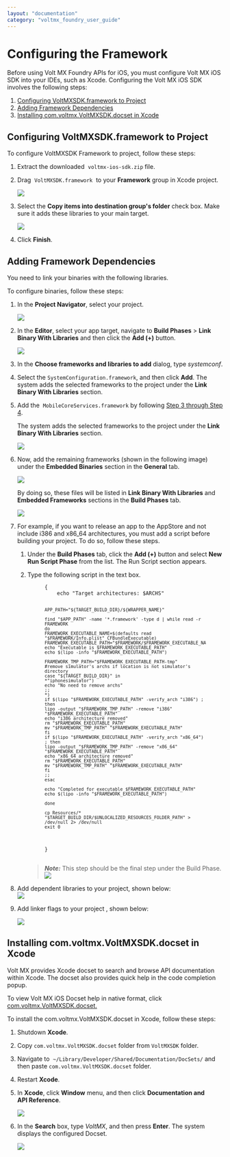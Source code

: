 ```yaml
---
layout: "documentation"
category: "voltmx_foundry_user_guide"
---
```

                             
Configuring the Framework
=========================

Before using Volt MX Foundry APIs for iOS, you must configure Volt MX iOS SDK into your IDEs, such as Xcode. Configuring the Volt MX iOS SDK involves the following steps:

1.  [Configuring VoltMXSDK.framework to Project](#configuring-voltmxsdk-framework-to-project)
2.  [Adding Framework Dependencies](#adding-framework-dependencies)
3.  [Installing com.voltmx.VoltMXSDK.docset in Xcode](iOS/Installing.html)

Configuring VoltMXSDK.framework to Project
----------------------------------------

To configure VoltMXSDK Framework to project, follow these steps:

1.  Extract the downloaded  `voltmx-ios-sdk.zip` file.
2.  Drag  `VoltMXSDK.framework`  to your **Framework** group in Xcode project.  
    
    ![](../Resources/Images/iOS/2_582x258.png)
    

1.  Select the **Copy items into destination group's folder** check box. Make sure it adds these libraries to your main target.  
    
    ![](../Resources/Images/iOS/3_577x389.png)
    
2.  Click **Finish**.

Adding Framework Dependencies
-----------------------------

You need to link your binaries with the following libraries.

To configure binaries, follow these steps:

1.  In the **Project Navigator**, select your project.  
    
    ![](../Resources/Images/iOS/4a_575x290.png)
    
2.  In the **Editor**, select your app target, navigate to **Build Phases** \> **Link Binary With Libraries** and then click the **Add (+)** button.  
    
    ![](../Resources/Images/iOS/5.png)  
    
3.  In the **Choose frameworks and libraries to add** dialog, type _systemconf_.
4.  Select the `SystemConfiguration.framework`, and then click **Add**. The system adds the selected frameworks to the project under the **Link Binary With Libraries** section. 
5.  Add the  `MobileCoreServices.framework` by following [Step 3 through Step 4](#Step3).
    
    The system adds the selected frameworks to the project under the **Link Binary With Libraries** section.
    
    ![](../Resources/Images/iOS/4_594x257.png)
    
6.  Now, add the remaining frameworks (shown in the following image) under the **Embedded Binaries** section in the **General** tab.
    
    ![](../Resources/Images/iOS/General_Tab_599x375.png)
    
    By doing so, these files will be listed in **Link Binary With Libraries** and **Embedded Frameworks** sections in the **Build Phases** tab.
    
    ![](../Resources/Images/iOS/Linked_Binaries_and_Embedded_Frameworks_598x738.png)
    
7.  For example, if you want to release an app to the AppStore and not include i386 and x86\_64 architectures, you must add a script before building your project. To do so, follow these steps.

    1.  Under the **Build Phases** tab, click the **Add (+)** button and select **New Run Script Phase** from the list. The Run Script section appears.
    2.  Type the following script in the text box.
        <figure class="highlight"><pre><code class="language-voltmx" data-lang="voltmx">{
            echo "Target architectures: $ARCHS"
            
            APP_PATH="${TARGET_BUILD_DIR}/${WRAPPER_NAME}"
            
            find "$APP_PATH" -name '*.framework' -type d | while read -r FRAMEWORK
            do
            FRAMEWORK_EXECUTABLE_NAME=$(defaults read "$FRAMEWORK/Info.plist" CFBundleExecutable)
            FRAMEWORK_EXECUTABLE_PATH="$FRAMEWORK/$FRAMEWORK_EXECUTABLE_NAME"
            echo "Executable is $FRAMEWORK_EXECUTABLE_PATH"
            echo $(lipo -info "$FRAMEWORK_EXECUTABLE_PATH")
            
            FRAMEWORK_TMP_PATH="$FRAMEWORK_EXECUTABLE_PATH-tmp"
            #remove simulator's archs if location is not simulator's directory
            case "${TARGET_BUILD_DIR}" in
            *"iphonesimulator")
            echo "No need to remove archs"
            ;;
            *)
            if $(lipo "$FRAMEWORK_EXECUTABLE_PATH" -verify_arch "i386") ; then
            lipo -output "$FRAMEWORK_TMP_PATH" -remove "i386" "$FRAMEWORK_EXECUTABLE_PATH"
            echo "i386 architecture removed"
            rm "$FRAMEWORK_EXECUTABLE_PATH"
            mv "$FRAMEWORK_TMP_PATH" "$FRAMEWORK_EXECUTABLE_PATH"
            fi
            if $(lipo "$FRAMEWORK_EXECUTABLE_PATH" -verify_arch "x86_64") ; then
            lipo -output "$FRAMEWORK_TMP_PATH" -remove "x86_64" "$FRAMEWORK_EXECUTABLE_PATH"
            echo "x86_64 architecture removed"
            rm "$FRAMEWORK_EXECUTABLE_PATH"
            mv "$FRAMEWORK_TMP_PATH" "$FRAMEWORK_EXECUTABLE_PATH"
            fi
            ;;
            esac
            
            echo "Completed for executable $FRAMEWORK_EXECUTABLE_PATH"
            echo $(lipo -info "$FRAMEWORK_EXECUTABLE_PATH")
            
            done
            
            cp Resources/* "$TARGET_BUILD_DIR/$UNLOCALIZED_RESOURCES_FOLDER_PATH" > /dev/null 2> /dev/null
            exit 0
        }</code></pre></figure>
        
        > **_Note:_** This step should be the final step under the Build Phase. <br/>
            ![](../Resources/Images/iOS/script_497x653.png) 
 
8.  Add dependent libraries to your project, shown below: <br/>
    ![](../Resources/Images/iOS/other_dependent_libraries_592x267.png)

9.  Add linker flags to your project , shown below:
    
    ![](../Resources/Images/iOS/Linker_flags_590x145.png)  


Installing com.voltmx.VoltMXSDK.docset in Xcode
-------------------------------------------

Volt MX  provides Xcode docset to search and browse API documentation within Xcode. The docset also provides quick help in the code completion popup.

To view Volt MX iOS Docset help in native format, click [com.voltmx.VoltMXSDK.docset.](http://docs.voltmx.com/8_x_PDFs/voltmxfoundry/voltmx_docsets/ios/com.voltmx.VoltMXSDK.docset/Contents/Resources/Documents/index.html)

To install the com.voltmx.VoltMXSDK.docset in Xcode, follow these steps:

1.  Shutdown **Xcode**.
2.  Copy `com.voltmx.VoltMXSDK.docset` folder from `VoltMXSDK` folder.
3.  Navigate to  `~/Library/Developer/Shared/Documentation/DocSets/` and then paste `com.voltmx.VoltMXSDK.docset` folder.
4.  Restart **Xcode**.
5.  In **Xcode**, click **Window** menu, and then click **Documentation and API Reference**.
    
    ![](../Resources/Images/iOS/ioshelp1.png)
    
6.  In the **Search** box, type _VoltMX_, and then press **Enter**. The system displays the configured Docset.
    
    ![](../Resources/Images/iOS/ioshelp2_581x353.png)
